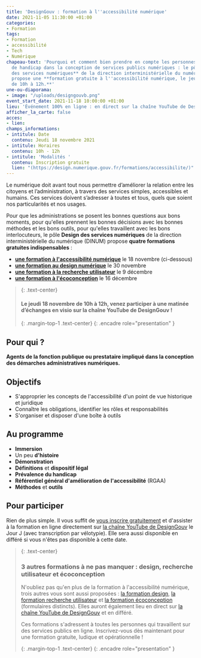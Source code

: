 ```yaml
---
title: 'DesignGouv : formation à l''accessibilité numérique'
date: 2021-11-05 11:30:00 +01:00
categories:
- Formation
tags:
- Formation
- accessibilité
- Tech
- Numérique
chapeau-text: 'Pourquoi et comment bien prendre en compte les personnes en situation
  de handicap dans la conception de services publics numériques : le pôle **Design
  des services numériques** de la direction interministérielle du numérique (DINUM)
  propose une **formation gratuite à l''accessibilité numérique, le jeudi 18 novembre,
  de 10h à 12h.**'
une-ou-diaporama:
- image: "/uploads/designgouvb.png"
event_start_date: 2021-11-18 10:00:00 +01:00
lieu: 'Événement 100% en ligne : en direct sur la chaîne YouTube de DesignGouv'
afficher_la_carte: false
acces:
- lien: 
champs_informations:
- intitule: Date
  contenu: Jeudi 18 novembre 2021
- intitule: Horaires
  contenu: 10h - 12h
- intitule: 'Modalités '
  contenu: Inscription gratuite
  lien: "(https://design.numerique.gouv.fr/formations/accessibilite/)"
---
```


Le numérique doit avant tout nous permettre d’améliorer la relation entre les citoyens et l’administration, à travers des services simples, accessibles et humains. Ces services doivent s’adresser à toutes et tous, quels que soient nos particularités et nos usages.

Pour que les administrations se posent les bonnes questions aux bons moments, pour qu'elles prennent les bonnes décisions avec les bonnes méthodes et les bons outils, pour qu'elles travaillent avec les bons interlocuteurs, le pôle **Design des services numériques** de la direction interministérielle du numérique (DINUM) propose **quatre formations gratuites indispensables** : 
* **[une formation à l'accessibilité numérique](https://design.numerique.gouv.fr/formations/accessibilite/)** le 18 novembre (ci-dessous) 
* **[une formation au design numérique](https://design.numerique.gouv.fr/formations/design/)** le 30 novembre 
* **[une formation à la recherche utilisateur](https://design.numerique.gouv.fr/formations/recherche-utilisateur/)** le 9 décembre 
* **[une formation à l'écoconception](https://design.numerique.gouv.fr/formations/ecoconception/)** le 16 décembre

> {: .text-center}
>
> #### Le jeudi 18 novembre de 10h à 12h, venez participer à une matinée d’échanges en visio sur la chaîne YouTube de DesignGouv !
>
> {: .margin-top-1 .text-center}
{: .encadre role="presentation" }

## Pour qui ?

**Agents de la fonction publique ou prestataire impliqué dans la conception des démarches administratives numériques.**

## Objectifs

* S'approprier les concepts de l'accessibilité d'un point de vue historique et juridique
* Connaître les obligations, identifier les rôles et responsabilités
* S'organiser et disposer d'une boîte à outils

## Au programme

* **Immersion**
* Un peu **d'histoire**
* **Démonstration**
* **Définitions** et **dispositif légal**
* **Prévalence du handicap**
* **Référentiel général d'amélioration de l'accessibilité** (RGAA)
* **Méthodes** et **outils**

## Pour participer 

Rien de plus simple. Il vous suffit de [vous inscrire gratuitement](https://design.numerique.gouv.fr/formations/accessibilite/) et d'assister à la formation en ligne directement sur [la chaîne YouTube de DesignGouv](https://www.youtube.com/channel/UCMH9lC8dSlRVRfb0LoKuJZw/featured) le Jour J (avec transcription par vélotypie). Elle sera aussi disponible en différé si vous n'êtes pas disponible à cette date.

> {: .text-center}
>
> ### 3 autres formations à ne pas manquer : design, recherche utilisateur et écoconception
>
> N'oubliez pas qu'en plus de la formation à l'accessibilité numérique, trois autres vous sont aussi proposées : [la formation design](https://design.numerique.gouv.fr/formations/design/), [la formation recherche utilisateur](https://design.numerique.gouv.fr/formations/recherche-utilisateur/) et [la formation écoconception](https://design.numerique.gouv.fr/formations/ecoconception/) (formulaires distincts). Elles auront également lieu en direct sur [la chaîne YouTube de DesignGouv](https://www.youtube.com/channel/UCMH9lC8dSlRVRfb0LoKuJZw/featured) et en différé.
> 
> Ces formations s'adressent à toutes les personnes qui travaillent sur des services publics en ligne. Inscrivez-vous dès maintenant pour une formation gratuite, ludique et opérationnelle !
>
> {: .margin-top-1 .text-center}
{: .encadre role="presentation" }